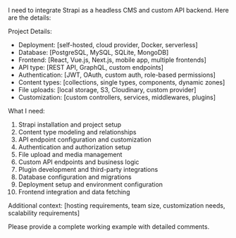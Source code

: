 I need to integrate Strapi as a headless CMS and custom API backend. Here are the details:

Project Details:

- Deployment: [self-hosted, cloud provider, Docker, serverless]
- Database: [PostgreSQL, MySQL, SQLite, MongoDB]
- Frontend: [React, Vue.js, Next.js, mobile app, multiple frontends]
- API type: [REST API, GraphQL, custom endpoints]
- Authentication: [JWT, OAuth, custom auth, role-based permissions]
- Content types: [collections, single types, components, dynamic zones]
- File uploads: [local storage, S3, Cloudinary, custom provider]
- Customization: [custom controllers, services, middlewares, plugins]

What I need:

1. Strapi installation and project setup
2. Content type modeling and relationships
3. API endpoint configuration and customization
4. Authentication and authorization setup
5. File upload and media management
6. Custom API endpoints and business logic
7. Plugin development and third-party integrations
8. Database configuration and migrations
9. Deployment setup and environment configuration
10. Frontend integration and data fetching

Additional context: [hosting requirements, team size, customization needs, scalability requirements]

Please provide a complete working example with detailed comments.
